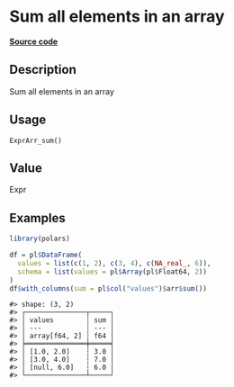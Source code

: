 

# Sum all elements in an array

[**Source code**](https://github.com/pola-rs/r-polars/tree/d562252dbb77de7e06ca3e6150d74a2c709763bc/R/expr__array.R#L11)

## Description

Sum all elements in an array

## Usage

<pre><code class='language-R'>ExprArr_sum()
</code></pre>

## Value

Expr

## Examples

``` r
library(polars)

df = pl$DataFrame(
  values = list(c(1, 2), c(3, 4), c(NA_real_, 6)),
  schema = list(values = pl$Array(pl$Float64, 2))
)
df$with_columns(sum = pl$col("values")$arr$sum())
```

    #> shape: (3, 2)
    #> ┌───────────────┬─────┐
    #> │ values        ┆ sum │
    #> │ ---           ┆ --- │
    #> │ array[f64, 2] ┆ f64 │
    #> ╞═══════════════╪═════╡
    #> │ [1.0, 2.0]    ┆ 3.0 │
    #> │ [3.0, 4.0]    ┆ 7.0 │
    #> │ [null, 6.0]   ┆ 6.0 │
    #> └───────────────┴─────┘
